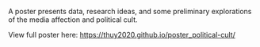 A poster presents data, research ideas, and some preliminary explorations of the media affection and political cult.

View full poster here:
https://thuy2020.github.io/poster_political-cult/



